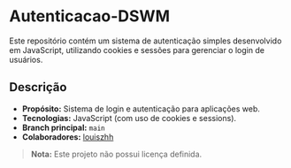 # Autenticacao-DSWM

Este repositório contém um sistema de autenticação simples desenvolvido em JavaScript, utilizando cookies e sessões para gerenciar o login de usuários.

## Descrição

- **Propósito:** Sistema de login e autenticação para aplicações web.
- **Tecnologias:** JavaScript (com uso de cookies e sessions).
- **Branch principal:** `main`
- **Colaboradores:** [louiszhh](https://github.com/louiszhh)

> **Nota:** Este projeto não possui licença definida.

